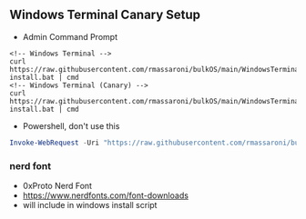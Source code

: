 ## Windows Terminal Canary Setup


- Admin Command Prompt
```Command Prompt
<!-- Windows Terminal -->
curl https://raw.githubusercontent.com/rmassaroni/bulkOS/main/WindowsTerminalCanary/wt-install.bat | cmd
<!-- Windows Terminal (Canary) -->
curl https://raw.githubusercontent.com/rmassaroni/bulkOS/main/WindowsTerminalCanary/wtc-install.bat | cmd
```

- Powershell, don't use this
```Powershell
Invoke-WebRequest -Uri "https://raw.githubusercontent.com/rmassaroni/bulkOS/arm/WindowsTerminalCanary/install.bat" | Invoke-Expression
```


### nerd font
- 0xProto Nerd Font
- https://www.nerdfonts.com/font-downloads
- will include in windows install script
